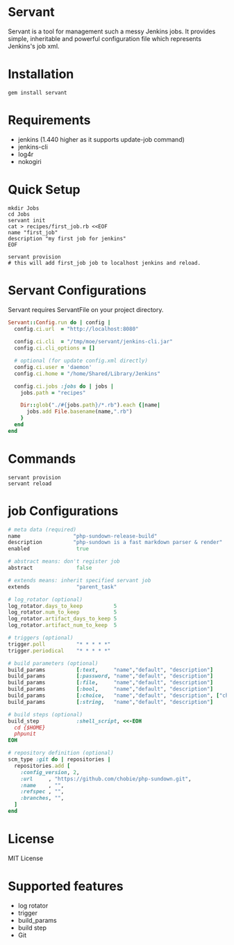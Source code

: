 # Servant

Servant is a tool for management such a messy Jenkins jobs.
It provides simple, inheritable and powerful configuration file which represents Jenkins's job xml.

# Installation

````
gem install servant
````

# Requirements

* jenkins (1.440 higher as it supports update-job command)
* jenkins-cli
* log4r
* nokogiri

# Quick Setup

````
mkdir Jobs
cd Jobs
servant init
cat > recipes/first_job.rb <<EOF
name "first_job"
description "my first job for jenkins"
EOF

servant provision
# this will add first_job job to localhost jenkins and reload.

````

# Servant Configurations

Servant requires ServantFile on your project directory.

````ruby
Servant::Config.run do | config |
  config.ci.url  = "http://localhost:8080"
  
  config.ci.cli  = "/tmp/moe/servant/jenkins-cli.jar"
  config.ci.cli_options = []

  # optional (for update config.xml directly)
  config.ci.user = 'daemon'
  config.ci.home = "/home/Shared/Library/Jenkins"

  config.ci.jobs :jobs do | jobs |
    jobs.path = "recipes"

    Dir::glob("./#{jobs.path}/*.rb").each {|name|
      jobs.add File.basename(name,".rb")
    }
  end
end
````

# Commands

````
servant provision
servant reload
````

# job Configurations

````ruby
# meta data (required)
name                 "php-sundown-release-build"
description          "php-sundown is a fast markdown parser & render"
enabled               true

# abstract means: don't register job
abstract              false

# extends means: inherit specified servant job 
extends               "parent_task"

# log_rotator (optional)
log_rotator.days_to_keep          5
log_rotator.num_to_keep           5
log_rotator.artifact_days_to_keep 5
log_rotator.artifact_num_to_keep  5

# triggers (optional)
trigger.poll          "* * * * *"
trigger.periodical    "* * * * *"

# build parameters (optional)
build_params          [:text,     "name","default", "description"]
build_params          [:password, "name","default", "description"]
build_params          [:file,     "name","default", "description"]
build_params          [:bool,     "name","default", "description"]
build_params          [:choice,   "name","default", "description", ["choices..."]]
build_params          [:string,   "name","default", "description"]

# build steps (optional)
build_step            :shell_script, <<-EOH
  cd {$HOME}
  phpunit
EOH

# repository definition (optional)
scm_type :git do | repositories |
  repositories.add [
    :config_version, 2,
    :url     , "https://github.com/chobie/php-sundown.git",
    :name    , "",
    :refspec , "",
    :branches, "",
  ]
end
````
# License

MIT License

# Supported features

* log rotator
* trigger
* build_params
* build step
* Git
